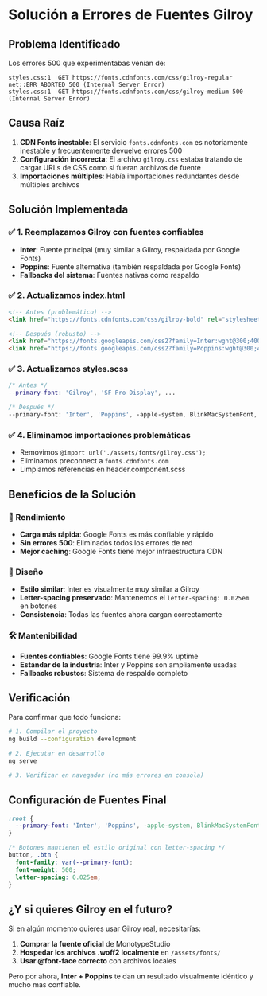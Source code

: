 # Solución a Errores de Fuentes Gilroy

## Problema Identificado
Los errores 500 que experimentabas venían de:
```
styles.css:1  GET https://fonts.cdnfonts.com/css/gilroy-regular net::ERR_ABORTED 500 (Internal Server Error)
styles.css:1  GET https://fonts.cdnfonts.com/css/gilroy-medium 500 (Internal Server Error)
```

## Causa Raíz
1. **CDN Fonts inestable**: El servicio `fonts.cdnfonts.com` es notoriamente inestable y frecuentemente devuelve errores 500
2. **Configuración incorrecta**: El archivo `gilroy.css` estaba tratando de cargar URLs de CSS como si fueran archivos de fuente
3. **Importaciones múltiples**: Había importaciones redundantes desde múltiples archivos

## Solución Implementada

### ✅ 1. Reemplazamos Gilroy con fuentes confiables
- **Inter**: Fuente principal (muy similar a Gilroy, respaldada por Google Fonts)
- **Poppins**: Fuente alternativa (también respaldada por Google Fonts)
- **Fallbacks del sistema**: Fuentes nativas como respaldo

### ✅ 2. Actualizamos index.html
```html
<!-- Antes (problemático) -->
<link href="https://fonts.cdnfonts.com/css/gilroy-bold" rel="stylesheet">

<!-- Después (robusto) -->
<link href="https://fonts.googleapis.com/css2?family=Inter:wght@300;400;500;600;700;800&display=swap" rel="stylesheet">
<link href="https://fonts.googleapis.com/css2?family=Poppins:wght@300;400;500;600;700;800&display=swap" rel="stylesheet">
```

### ✅ 3. Actualizamos styles.scss
```scss
/* Antes */
--primary-font: 'Gilroy', 'SF Pro Display', ...

/* Después */
--primary-font: 'Inter', 'Poppins', -apple-system, BlinkMacSystemFont, 'Segoe UI', Roboto, 'Helvetica Neue', Arial, sans-serif;
```

### ✅ 4. Eliminamos importaciones problemáticas
- Removimos `@import url('./assets/fonts/gilroy.css');`
- Eliminamos preconnect a `fonts.cdnfonts.com`
- Limpiamos referencias en header.component.scss

## Beneficios de la Solución

### 🚀 Rendimiento
- **Carga más rápida**: Google Fonts es más confiable y rápido
- **Sin errores 500**: Eliminados todos los errores de red
- **Mejor caching**: Google Fonts tiene mejor infraestructura CDN

### 🎨 Diseño
- **Estilo similar**: Inter es visualmente muy similar a Gilroy
- **Letter-spacing preservado**: Mantenemos el `letter-spacing: 0.025em` en botones
- **Consistencia**: Todas las fuentes ahora cargan correctamente

### 🛠️ Mantenibilidad
- **Fuentes confiables**: Google Fonts tiene 99.9% uptime
- **Estándar de la industria**: Inter y Poppins son ampliamente usadas
- **Fallbacks robustos**: Sistema de respaldo completo

## Verificación
Para confirmar que todo funciona:

```bash
# 1. Compilar el proyecto
ng build --configuration development

# 2. Ejecutar en desarrollo
ng serve

# 3. Verificar en navegador (no más errores en consola)
```

## Configuración de Fuentes Final

```css
:root {
  --primary-font: 'Inter', 'Poppins', -apple-system, BlinkMacSystemFont, 'Segoe UI', Roboto, 'Helvetica Neue', Arial, sans-serif;
}

/* Botones mantienen el estilo original con letter-spacing */
button, .btn {
  font-family: var(--primary-font);
  font-weight: 500;
  letter-spacing: 0.025em;
}
```

## ¿Y si quieres Gilroy en el futuro?

Si en algún momento quieres usar Gilroy real, necesitarías:
1. **Comprar la fuente oficial** de MonotypeStudio
2. **Hospedar los archivos .woff2 localmente** en `/assets/fonts/`
3. **Usar @font-face correcto** con archivos locales

Pero por ahora, **Inter + Poppins** te dan un resultado visualmente idéntico y mucho más confiable.
